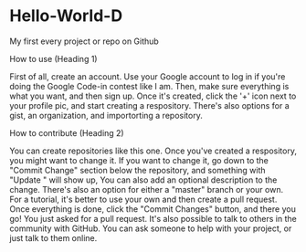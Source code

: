 # Hello-World-D
My first every project or repo on Github

How to use (Heading 1)

First of all, create an account. Use your Google account to log in if you're doing the Google Code-in contest like I am. Then, make sure everything is what you want, and then sign up. Once it's created, click the '+' icon next to your profile pic, and start creating a respository. There's also options for a gist, an organization, and importorting a repository.

How to contribute (Heading 2)

You can create repositories like this one. Once you've created a respository, you might want to change it. If you want to change it, go down to the "Commit Change" section below the repository, and something with "Update <repo name>" will show up, You can also add an optional description to the change. There's also an option for either a "master" branch or your own. For a tutorial, it's better to use your own and then create a pull request. Once everything is done, click the "Commit Changes" button, and there you go! You just asked for a pull request. It's also possible to talk to others in the community with GitHub. You can ask someone to help with your project, or just talk to them online.
